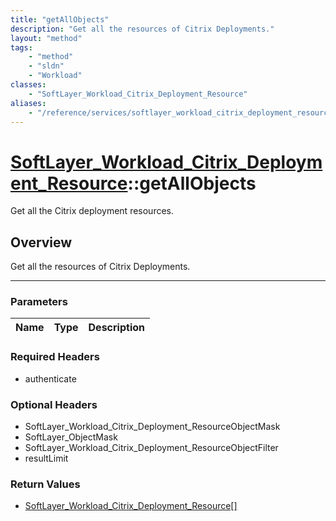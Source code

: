 ```yaml
---
title: "getAllObjects"
description: "Get all the resources of Citrix Deployments."
layout: "method"
tags:
    - "method"
    - "sldn"
    - "Workload"
classes:
    - "SoftLayer_Workload_Citrix_Deployment_Resource"
aliases:
    - "/reference/services/softlayer_workload_citrix_deployment_resource/getAllObjects"
---
```

# [SoftLayer_Workload_Citrix_Deployment_Resource](/reference/services/SoftLayer_Workload_Citrix_Deployment_Resource)::getAllObjects


Get all the Citrix deployment resources.


## Overview 
Get all the resources of Citrix Deployments. 

-----

### Parameters 
|Name | Type | Description |
| --- | --- | --- |


### Required Headers
* authenticate


### Optional Headers
* SoftLayer_Workload_Citrix_Deployment_ResourceObjectMask
* SoftLayer_ObjectMask
* SoftLayer_Workload_Citrix_Deployment_ResourceObjectFilter
* resultLimit

### Return Values
* <a href='/reference/datatypes/SoftLayer_Workload_Citrix_Deployment_Resource'>SoftLayer_Workload_Citrix_Deployment_Resource[] </a>




